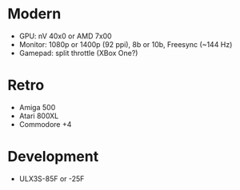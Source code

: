 # Modern

* GPU: nV 40x0 or AMD 7x00
* Monitor: 1080p or 1400p (92 ppi), 8b or 10b, Freesync (~144 Hz)
* Gamepad: split throttle (XBox One?) 

# Retro

* Amiga 500
* Atari 800XL
* Commodore +4

# Development

* ULX3S-85F or -25F
